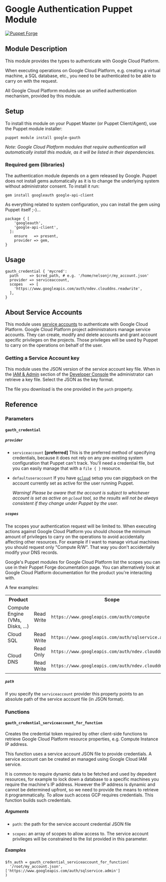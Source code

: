# Google Authentication Puppet Module

[![Puppet Forge][forge-icon]][forge-module]

## Module Description

This module provides the types to authenticate with Google Cloud Platform.

When executing operations on Google Cloud Platform, e.g. creating a virtual
machine, a SQL database, etc., you need to be authenticated to be able to carry
on with the request.

All Google Cloud Platform modules use an unified authentication mechanism,
provided by this module.

## Setup

To install this module on your Puppet Master (or Puppet Client/Agent), use the
Puppet module installer:

    puppet module install google-gauth

_Note: Google Cloud Platform modules that require authentication will
automatically install this module, as it will be listed in their dependencies._

### Required gem (libraries)

The authentication module depends on a gem released by Google. Puppet does not
install gems automatically as it is to change the underlying system without
administrator consent. To install it run:

    gem install googleauth google-api-client

As everything related to system configuration, you can install the gem using
Puppet itself ;-)...

```puppet
package { [
    'googleauth',
    'google-api-client',
  ]:
    ensure   => present,
    provider => gem,
}
```

## Usage

```puppet
gauth_credential { 'mycred':
  path     => $cred_path, # e.g. '/home/nelsonjr/my_account.json'
  provider => serviceaccount,
  scopes   => [
    'https://www.googleapis.com/auth/ndev.clouddns.readwrite',
  ],
}
```

## About Service Accounts

This module uses [service accounts][doc-accounts] to authenticate with Google
Cloud Platform. Google Cloud Platform project administrators manage service
accounts.  They can create, modify and delete accounts and grant account
specific privileges on the projects. Those privileges will be used by Puppet to
carry on the operations on behalf of the user.

### Getting a Service Account key

This module uses the JSON version of the service account key file. When in the
[IAM & Admin][iam-admin] section of the [Developer Console][console] the
administrator can retrieve a key file. Select the JSON as the key format.

The file you download is the one provided in the `path` property.


## Reference

### Parameters

#### `gauth_credential`

##### `provider`

- `serviceaccount` **[preferred]**
	This is the preferred method of specifying credentials, because it does not
	rely on any pre-existing system configuration that Puppet can't track. You'll
	need a credential file, but you can easily manage that with a `file { }`
	resource.

- `defaultuseraccount`
  If you have [`gcloud`][gcloud] setup you can piggyback on the account
  currently set as active for the user running Puppet.

	_Warning! Please be aware that the account is subject to whichever account is
	set as active on `gcloud` tool, so the results will not be always consistent
	if they change under Puppet by the user._

##### `scopes`

The scopes your authentication request will be limited to. When executing
actions against Google Cloud Platform you should choose the minimum amount of
privileges to carry on the operations to avoid accidentally affecting other
resources. For example if I want to manage virtual machines you should request
only "Compute R/W". That way you don't accidentally modify your DNS records.

Google's Puppet modules for Google Cloud Platform list the scopes you can use in
their Puppet Forge documentation page. You can alternatively look at Google
Cloud Platform documentation for the product you're interacting with.

A few examples:

<table>
  <tr>
    <th>Product</th>
    <th colspan='2'>Scope</th>
  </tr>
  <tr>
    <td>Compute Engine (VMs, Disks, ...)</td>
    <td>Read Write</td>
    <td><code>https://www.googleapis.com/auth/compute</code></td>
  </tr>
  <tr>
    <td>Cloud SQL</td>
    <td>Read Write</td>
    <td><code>https://www.googleapis.com/auth/sqlservice.admin</code></td>
  </tr>
  <tr>
    <td rowspan='2'>Cloud DNS</td>
    <td>Read Only</td>
    <td><code>https://www.googleapis.com/auth/ndev.clouddns.readonly</code></td>
  </tr>
  <tr>
    <td>Read Write</td>
    <td><code>https://www.googleapis.com/auth/ndev.clouddns.readwrite</code></td>
  </tr>
</table>


##### `path`

If you specify the `serviceaccount` provider this property points to an absolute
path of the service account file (in JSON format).


### Functions

#### `gauth_credential_serviceaccount_for_function`

  Creates the credential token required by other client-side functions to
  retrieve Google Cloud Platform resource properties, e.g. Compute Instance IP
  address.

  This function uses a service account JSON file to provide credentials. A
  service account can be created an managed using Google Cloud IAM service.

  It is common to require dynamic data to be fetched and used by depedent
  resources, for example to lock down a database to a specific machines you
  require the machine's IP address. However the IP address is dynamic and cannot
  be determined upfront, so we need to provide the means to retrieve it
  programmatically. To allow such access GCP requires credentials. This function
  builds such credentials.

##### Arguments

  - `path`:
    the path for the service account credential JSON file

  - `scopes`:
    an array of scopes to allow access to. The service account privileges will
    be constrained to the list provided in this parameter.

##### Examples

```puppet
$fn_auth = gauth_credential_serviceaccount_for_function(
  '/root/my_account.json', ['https://www.googleapis.com/auth/sqlservice.admin']
)
```



[gcloud]: https://cloud.google.com/sdk
[console]: https://cloud.google.com/console
[doc-accounts]: https://cloud.google.com/compute/docs/access/service-accounts
[iam-admin]: https://console.cloud.google.com/iam-admin/serviceaccounts/project

[forge-icon]: http://img.shields.io/puppetforge/v/google/gauth.svg
[forge-module]: https://forge.puppetlabs.com/google/gauth
